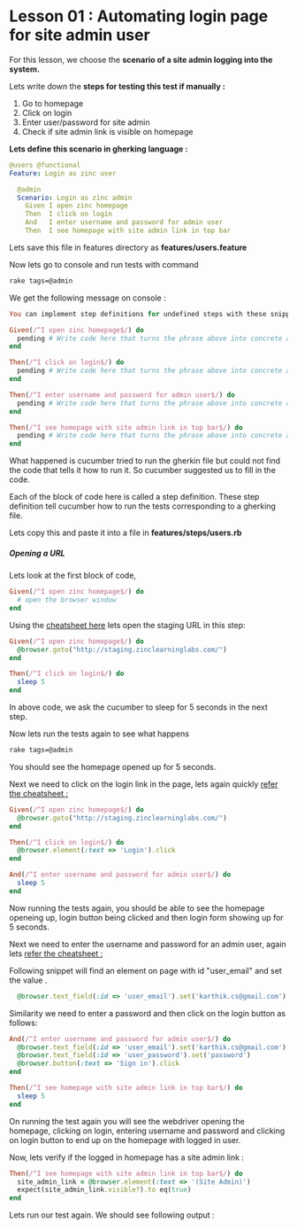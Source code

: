 

# Lesson 01 : Automating login page for site admin user

<!--End to end tests works just like a real human** user, so the flow of test mimics a manual tester.-->

<!--**Choose a feature to test :** What happens when a user logs into the system-->

<!--**Various scenarios for testing this feature:** We need to think about what happens when-->

<!--site admin logs in-->

<!--student logs in-->

<!--teacher logs in-->

<!--school admin logs in-->

For this lesson, we choose the **scenario of a site admin logging into the system.**

Lets write down the **steps for testing this test if manually :** 

1. Go to homepage
2. Click on login
3. Enter user/password for site admin
4. Check if site admin link is visible on homepage





**Lets define this scenario in gherking language :** 

```yaml
@users @functional
Feature: Login as zinc user

  @admin
  Scenario: Login as zinc admin
    Given I open zinc homepage
    Then  I click on login
    And   I enter username and password for admin user
    Then  I see homepage with site admin link in top bar
```

Lets save this file in features directory as **features/users.feature** 

Now lets go to console and run tests with command

 ````bash
rake tags=@admin
 ````

We get the following message on console : 

```ruby
You can implement step definitions for undefined steps with these snippets:

Given(/^I open zinc homepage$/) do
  pending # Write code here that turns the phrase above into concrete actions
end

Then(/^I click on login$/) do
  pending # Write code here that turns the phrase above into concrete actions
end

Then(/^I enter username and password for admin user$/) do
  pending # Write code here that turns the phrase above into concrete actions
end

Then(/^I see homepage with site admin link in top bar$/) do
  pending # Write code here that turns the phrase above into concrete actions
end

```

What happened is cucumber tried to run the gherkin file but could not find the code that tells it how to run it. So cucumber suggested us to fill in the code.

Each of the block of code here is called a step definition. These step definition tell cucumber how to run the tests corresponding to a gherking file.

Lets copy this and paste it into a file in **features/steps/users.rb**

##### Opening a URL

Lets look at the first block of code, 

```ruby
Given(/^I open zinc homepage$/) do
  # open the browser window
end
```



Using the [cheatsheet here](https://github.com/nishants/zinc-test-lessons/blob/master/docs/cheat-sheet.md#cheatsheet) lets open the staging URL in this step: 

```ruby
Given(/^I open zinc homepage$/) do
  @browser.goto("http://staging.zinclearninglabs.com/")
end

Then(/^I click on login$/) do
  sleep 5
end
```

In above code, we ask the cucumber to sleep for 5 seconds in the next step. 

Now lets run the tests again to see what happens

```bash
rake tags=@admin
```

You should see the homepage opened up for 5 seconds.  

Next we need to click on the login link in the page, lets again quickly [refer the cheatsheet :](https://github.com/nishants/zinc-test-lessons/blob/master/docs/cheat-sheet.md#cheatsheet) 

```ruby
Given(/^I open zinc homepage$/) do
  @browser.goto("http://staging.zinclearninglabs.com/")
end

Then(/^I click on login$/) do
  @browser.element(:text => 'Login').click
end

And(/^I enter username and password for admin user$/) do
  sleep 5
end
```



Now running the tests again, you should be able to see the homepage openeing up, login button being clicked and then login form showing up for 5 seconds.

Next we need to enter the username and password for an admin user, again lets [refer the cheatsheet :](https://github.com/nishants/zinc-test-lessons/blob/master/docs/cheat-sheet.md#cheatsheet) 

Following snippet will find an element on page with id "user_email" and set the value .

```ruby
  @browser.text_field(:id => 'user_email').set('karthik.cs@gmail.com')
```

Similarity we need to enter a password and then click on the login button as follows: 

```ruby
And(/^I enter username and password for admin user$/) do
  @browser.text_field(:id => 'user_email').set('karthik.cs@gmail.com')
  @browser.text_field(:id => 'user_password').set('password')
  @browser.button(:text => 'Sign in').click
end

Then(/^I see homepage with site admin link in top bar$/) do
  sleep 5
end
```

On running the test again you will see the webdriver opening the homepage, clicking on login, entering username and password and clicking on login button to end up on the homepage with logged in user.

Now, lets verify if the logged in homepage has a site admin link : 

```ruby
Then(/^I see homepage with site admin link in top bar$/) do
  site_admin_link = @browser.element(:text => '(Site Admin)')
  expect(site_admin_link.visible?).to eq(true)
end
```

Lets run our test again. We should see following output : 